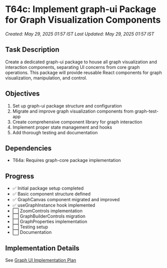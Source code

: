 # T64c: Implement graph-ui Package for Graph Visualization Components
*Created: May 29, 2025 01:57 IST*
*Last Updated: May 29, 2025 01:57 IST*

## Task Description
Create a dedicated graph-ui package to house all graph visualization and interaction components, separating UI concerns from core graph operations. This package will provide reusable React components for graph visualization, manipulation, and control.

## Objectives
1. Set up graph-ui package structure and configuration
2. Migrate and improve graph visualization components from graph-test-app
3. Create comprehensive component library for graph interaction
4. Implement proper state management and hooks
5. Add thorough testing and documentation

## Dependencies
- T64a: Requires graph-core package implementation

## Progress
- ✅ Initial package setup completed
- ✅ Basic component structure defined
- ✅ GraphCanvas component migrated and improved
- ✅ useGraphInstance hook implemented
- ⬜ ZoomControls implementation
- ⬜ GraphBuilderControls migration
- ⬜ GraphProperties implementation
- ⬜ Testing setup
- ⬜ Documentation

## Implementation Details
See [Graph UI Implementation Plan](../implementation-details/graph-ui-implementation-plan.md)